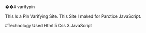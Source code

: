 ��# varifypin

This Is a Pin Varifying Site. This Site I maked for Parctice JavaScript.

#Technology Used
Html 5
Css 3
JavaScript
